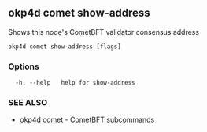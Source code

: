 ## okp4d comet show-address

Shows this node's CometBFT validator consensus address

```
okp4d comet show-address [flags]
```

### Options

```
  -h, --help   help for show-address
```

### SEE ALSO

* [okp4d comet](okp4d_comet.md)	 - CometBFT subcommands
